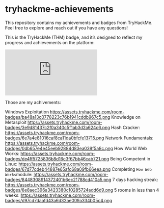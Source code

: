 # tryhackme-achievements
This repository contains my achievements and badges from TryHackMe. Feel free to explore and reach out if you have any questions!

This is the TryHackMe (THM) badge, and it’s designed to reflect my progress and achievements on the platform:
<iframe src="https://tryhackme.com/api/v2/badges/public-profile?userPublicId=4016372" style='border:none;'></iframe>

Those are my achivements:

Windows Exploitation              https://assets.tryhackme.com/room-badges/ba48a13c0778223c76b1941cddb967c5.png
Knowledge on Metasploit           https://assets.tryhackme.com/room-badges/3e9d81437c2f0a340c5f1ab3d2a624c6.png
Hash Cracker:                     https://assets.tryhackme.com/room-badges/6e7a4e81016caf8ca11da0bfcfe13715.png
Network Fundamentals:             https://assets.tryhackme.com/room-badges/0db657e4e45eeb92884d83ea038f5a8c.png
How World Web Works:              https://assets.tryhackme.com/room-badges/de4ff5725836b8d16c3f67bb46cab721.png
Being Competent in Linux:         https://assets.tryhackme.com/room-badges/67d77cdeb44887e65afc68a09fb66eea.png
Completing `How Web Works`module: https://assets.tryhackme.com/room-badges/8448308914372401b6ec21788cd410a5.png
7 days hacking streak:            https://assets.tryhackme.com/room-badges/8e8aec396a3423380c10285724add6d9.png
5 rooms in less than 4 weeks:     https://assets.tryhackme.com/room-badges/d97cd7daafd43a6d32ae009a334b05c4.png
